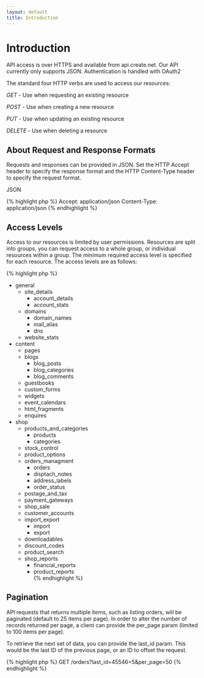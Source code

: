 ```yaml
---
layout: default
title: Introduction
---
```


# Introduction

API access is over HTTPS and available from api.create.net. Our API currently only supports JSON. Authentication is handled with OAuth2

The standard four HTTP verbs are used to access our resources:

*GET* - Use when requesting an existing resource

*POST* - Use when creating a new resource

*PUT* - Use when updating an existing resource

*DELETE* - Use when deleting a resource

## About Request and Response Formats

Requests and responses can be provided in JSON. Set the HTTP Accept header to specify the response format and the HTTP Content-Type header to specify the request format.

JSON 

{% highlight php %}
Accept: application/json
Content-Type: application/json
{% endhighlight %}

## Access Levels

Access to our resources is limited by user permissions. Resources are split into groups, you can request access to a whole group, or individual resources within a group. The minimum required access level is specified for each resource. The access levels are as follows:

{% highlight php %}
- general
	- site_details
		- account_details
		- account_stats  
	- domains
		- domain_names
		- mail_alias
		- dns
	- website_stats  
- content  
	- pages
	- blogs
		- blog_posts
		- blog_categories
		- blog_comments
	- guestbooks
	- custom_forms  
	- widgets  
	- event_calendars  
	- html_fragments  
	- enquires  
- shop
	- products_and_categories  
		- products  
		- categories  
	- stock_control  
	- product_options  
	- orders_managment  
		- orders  
		- disptach_notes  
		- address_labels  
		- order_status  
	- postage_and_tax  
	- payment_gateways  
	- shop_sale  
	- customer_accounts  
	- import_export  
		- import  
		- export  
	- downloadables  
	- discount_codes  
	- product_search  
	- shop_reports
		- financial_reports  
		- product_reports  
{% endhighlight %}

## Pagination

API requests that returns multiple items, such as listing orders, will be paginated (default to 25 items per page). In order to alter the number of records returned per page, a client can provide the per_page param (limited to 100 items per page). 

To retrieve the next set of data, you can provide the last_id param. This would be the last ID of the previous page, or an ID to offset the request.

{% highlight php %}
GET		/orders?last_id=45546=5&per_page=50
{% endhighlight %}